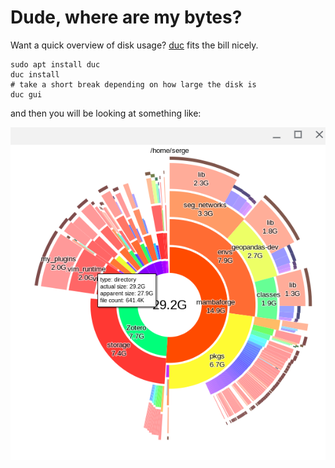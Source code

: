 # Dude, where are my bytes?

Want a quick overview of disk usage? [duc](https://duc.zevv.nl/) fits the bill nicely.

```
sudo apt install duc
duc install
# take a short break depending on how large the disk is
duc gui
```

and then you will be looking at something like:

![DUC in action](duc.png)
